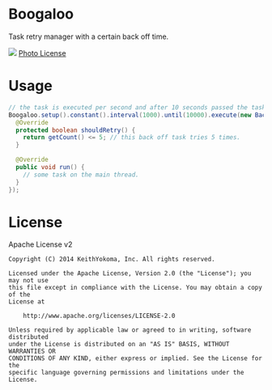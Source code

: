 # Boogaloo

Task retry manager with a certain back off time.

![](https://farm8.staticflickr.com/7231/7285682482_ebc0f98a8c_k_d.jpg)
[Photo License](https://creativecommons.org/licenses/by-sa/2.0/)

# Usage

```java
// the task is executed per second and after 10 seconds passed the task is no longer retried to execute.
Boogaloo.setup().constant().interval(1000).until(10000).execute(new BackoffTask() {
  @Override
  protected boolean shouldRetry() {
    return getCount() <= 5; // this back off task tries 5 times.
  }

  @Override
  public void run() {
    // some task on the main thread.
  }
});
```

# License

Apache License v2

```
Copyright (C) 2014 KeithYokoma, Inc. All rights reserved.

Licensed under the Apache License, Version 2.0 (the "License"); you may not use
this file except in compliance with the License. You may obtain a copy of the
License at

    http://www.apache.org/licenses/LICENSE-2.0

Unless required by applicable law or agreed to in writing, software distributed
under the License is distributed on an "AS IS" BASIS, WITHOUT WARRANTIES OR
CONDITIONS OF ANY KIND, either express or implied. See the License for the
specific language governing permissions and limitations under the License.
```
